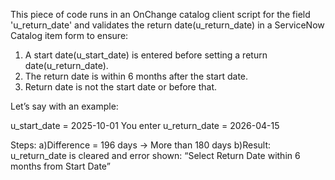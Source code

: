 This piece of code runs in an OnChange catalog client script for the field 'u_return_date' and validates the return date(u_return_date) in a ServiceNow Catalog item form to ensure:

1. A start date(u_start_date) is entered before setting a return date(u_return_date).
2. The return date is within 6 months after the start date.
3. Return date is not the start date or before that.

Let’s say with an example:

  u_start_date = 2025-10-01
  You enter u_return_date = 2026-04-15
  
  Steps:
  a)Difference = 196 days → More than 180 days
  b)Result: u_return_date is cleared and error shown: “Select Return Date within 6 months from Start Date”

